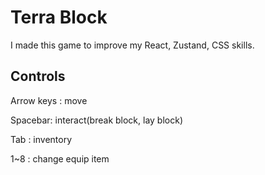 # Terra Block 

I made this game to improve my React, Zustand, CSS skills.
 
## Controls
  
Arrow keys : move 

Spacebar: interact(break block, lay block)
 
Tab : inventory  

1~8 : change equip item 
 
 
 
